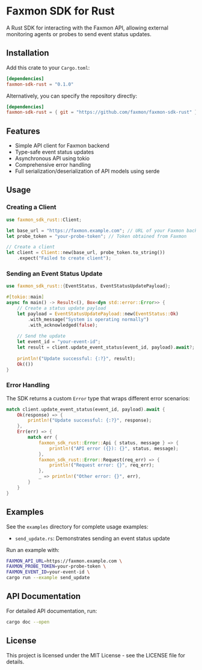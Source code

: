 # Faxmon SDK for Rust

A Rust SDK for interacting with the Faxmon API, allowing external monitoring agents or probes to send event status updates.

## Installation

Add this crate to your `Cargo.toml`:

```toml
[dependencies]
faxmon-sdk-rust = "0.1.0"
```

Alternatively, you can specify the repository directly:

```toml
[dependencies]
faxmon-sdk-rust = { git = "https://github.com/faxmon/faxmon-sdk-rust" }
```

## Features

- Simple API client for Faxmon backend
- Type-safe event status updates
- Asynchronous API using tokio
- Comprehensive error handling
- Full serialization/deserialization of API models using serde

## Usage

### Creating a Client

```rust
use faxmon_sdk_rust::Client;

let base_url = "https://faxmon.example.com"; // URL of your Faxmon backend
let probe_token = "your-probe-token"; // Token obtained from Faxmon

// Create a client
let client = Client::new(base_url, probe_token.to_string())
    .expect("Failed to create client");
```

### Sending an Event Status Update

```rust
use faxmon_sdk_rust::{EventStatus, EventStatusUpdatePayload};

#[tokio::main]
async fn main() -> Result<(), Box<dyn std::error::Error>> {
    // Create a status update payload
    let payload = EventStatusUpdatePayload::new(EventStatus::Ok)
        .with_message("System is operating normally")
        .with_acknowledged(false);
        
    // Send the update
    let event_id = "your-event-id";
    let result = client.update_event_status(event_id, payload).await?;
    
    println!("Update successful: {:?}", result);
    Ok(())
}
```

### Error Handling

The SDK returns a custom `Error` type that wraps different error scenarios:

```rust
match client.update_event_status(event_id, payload).await {
    Ok(response) => {
        println!("Update successful: {:?}", response);
    },
    Err(err) => {
        match err {
            faxmon_sdk_rust::Error::Api { status, message } => {
                println!("API error ({}): {}", status, message);
            },
            faxmon_sdk_rust::Error::Request(req_err) => {
                println!("Request error: {}", req_err);
            },
            _ => println!("Other error: {}", err),
        }
    }
}
```

## Examples

See the `examples` directory for complete usage examples:

- `send_update.rs`: Demonstrates sending an event status update

Run an example with:

```bash
FAXMON_API_URL=https://faxmon.example.com \
FAXMON_PROBE_TOKEN=your-probe-token \
FAXMON_EVENT_ID=your-event-id \
cargo run --example send_update
```

## API Documentation

For detailed API documentation, run:

```bash
cargo doc --open
```

## License

This project is licensed under the MIT License - see the LICENSE file for details.
